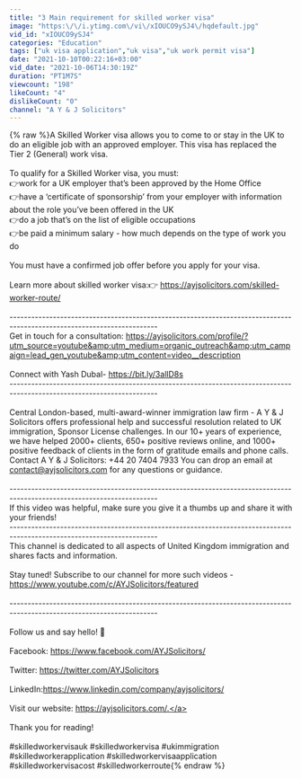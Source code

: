 ```yaml
---
title: "3 Main requirement for skilled worker visa"
image: "https:\/\/i.ytimg.com\/vi\/xIOUCO9ySJ4\/hqdefault.jpg"
vid_id: "xIOUCO9ySJ4"
categories: "Education"
tags: ["uk visa application","uk visa","uk work permit visa"]
date: "2021-10-10T00:22:16+03:00"
vid_date: "2021-10-06T14:30:19Z"
duration: "PT1M7S"
viewcount: "198"
likeCount: "4"
dislikeCount: "0"
channel: "A Y & J Solicitors"
---
```

{% raw %}A Skilled Worker visa allows you to come to or stay in the UK to do an eligible job with an approved employer. This visa has replaced the Tier 2 (General) work visa.<br /><br />To qualify for a Skilled Worker visa, you must:<br />👉work for a UK employer that’s been approved by the Home Office<br />👉have a ‘certificate of sponsorship’ from your employer with information about the role you’ve been offered in the UK<br />👉do a job that’s on the list of eligible occupations<br />👉be paid a minimum salary - how much depends on the type of work you do<br /><br />You must have a confirmed job offer before you apply for your visa.<br /><br />Learn more about skilled worker visa:👉 <a rel="nofollow" target="blank" href="https://ayjsolicitors.com/skilled-worker-route/">https://ayjsolicitors.com/skilled-worker-route/</a><br /><br />-----------------------------------------------------------------------------------------------------------------------<br />Get in touch for a consultation: <a rel="nofollow" target="blank" href="https://ayjsolicitors.com/profile/?utm_source=youtube&amp;utm_medium=organic_outreach&amp;utm_campaign=lead_gen_youtube&amp;utm_content=video__description">https://ayjsolicitors.com/profile/?utm_source=youtube&amp;utm_medium=organic_outreach&amp;utm_campaign=lead_gen_youtube&amp;utm_content=video__description</a><br /><br />Connect with Yash Dubal- <a rel="nofollow" target="blank" href="https://bit.ly/3allD8s">https://bit.ly/3allD8s</a><br />​-----------------------------------------------------------------------------------------------------------------------<br /><br />Central London-based, multi-award-winner immigration law firm - A Y &amp; J Solicitors offers professional help and successful resolution related to UK immigration, Sponsor License challenges. In our 10+ years of experience, we have helped 2000+ clients, 650+ positive reviews online, and 1000+ positive feedback of clients in the form of gratitude emails and phone calls. Contact A Y &amp; J Solicitors: +44 20 7404 7933 You can drop an email at contact@ayjsolicitors.com for any questions or guidance.<br /><br />-----------------------------------------------------------------------------------------------------------------------<br />If this video was helpful, make sure you give it a thumbs up and share it with your friends!<br />-----------------------------------------------------------------------------------------------------------------------<br />This channel is dedicated to all aspects of United Kingdom immigration and shares facts and information.<br /><br />Stay tuned! Subscribe to our channel for more such videos - <a rel="nofollow" target="blank" href="https://www.youtube.com/c/AYJSolicitors/featured">https://www.youtube.com/c/AYJSolicitors/featured</a><br /><br />-----------------------------------------------------------------------------------------------------------------------<br /><br />Follow us and say hello! 👋<br /><br />Facebook: <a rel="nofollow" target="blank" href="https://www.facebook.com/AYJSolicitors/">https://www.facebook.com/AYJSolicitors/</a><br />​<br />Twitter: <a rel="nofollow" target="blank" href="https://twitter.com/AYJSolicitors">https://twitter.com/AYJSolicitors</a><br />​<br />LinkedIn:​ <a rel="nofollow" target="blank" href="https://www.linkedin.com/company/ayjsolicitors/">https://www.linkedin.com/company/ayjsolicitors/</a><br />​<br />Visit our website: <a rel="nofollow" target="blank" href="https://ayjsolicitors.com/.">https://ayjsolicitors.com/.</a><br /><br />Thank you for reading!<br /><br />#skilledworkervisauk #skilledworkervisa #ukimmigration<br />#skilledworkerapplication #skilledworkervisaapplication<br />#skilledworkervisacost #skilledworkerroute{% endraw %}
